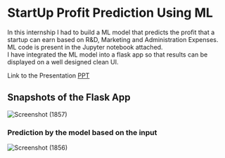 # StartUp Profit Prediction Using ML
In this internship I had to build a ML model that predicts the profit that a startup can earn based on R&D, Marketing and Administration Expenses. ML code is present in the Jupyter notebook attached.  
I have integrated the ML model into a flask app so that results can be displayed on a well designed clean UI. 

Link to the Presentation [PPT](https://www.canva.com/design/DAFCTEvYnqQ/ro0NXZFSs7sc1MNFUJIg4g/view?utm_content=DAFCTEvYnqQ&utm_campaign=designshare&utm_medium=link&utm_source=publishsharelink#1)

## Snapshots of the Flask App
![Screenshot (1857)](https://user-images.githubusercontent.com/65860350/231555223-567d79f3-e91d-417d-8750-2e4a4c1628e1.png)
### Prediction by the model based on the input
![Screenshot (1856)](https://user-images.githubusercontent.com/65860350/231555122-a8e2d25b-225c-442e-ab5e-c680f60d09ac.png)
